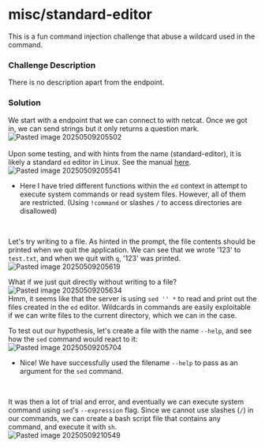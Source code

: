 # misc/standard-editor
This is a fun command injection challenge that abuse a wildcard used in the command.

### Challenge Description
There is no description apart from the endpoint.


### Solution
We start with a endpoint that we can connect to with netcat. Once we got in, we can send strings but it only returns a question mark.
<br>
![Pasted image 20250509205502](https://github.com/user-attachments/assets/ea85450b-a19f-40ad-b76a-3238a6e77297)
<br><br>
Upon some testing, and with hints from the name (standard-editor), it is likely a standard `ed` editor in Linux. See the manual [here](https://man.openbsd.org/ed.1).
<br>
![Pasted image 20250509205541](https://github.com/user-attachments/assets/7252fa82-6367-48ba-bba7-767cdee7abf4)
<br>
- Here I have tried different functions within the `ed` context in attempt to execute system commands or read system files. However, all of them are restricted. (Using `!command` or slashes `/` to access directories are disallowed) <br>
<br>

Let's try writing to a file. As hinted in the prompt, the file contents should be printed when we quit the application. We can see that we wrote '123' to `test.txt`, and when we quit with `q`, '123' was printed.
<br>
![Pasted image 20250509205619](https://github.com/user-attachments/assets/ca1c00d5-b92f-48c7-9544-2820f9ae167a)
<br>

What if we just quit directly without writing to a file? 
<br>
![Pasted image 20250509205634](https://github.com/user-attachments/assets/9d18c153-5e78-476a-b258-cc42af5ef6be)
<br>
Hmm, it seems like that the server is using `sed '' *` to read and print out the files created in the `ed` editor. Wildcards in commands are easily exploitable if we can write files to the current directory, which we can in the case.
<br>


To test out our hypothesis, let's create a file with the name `--help`, and see how the `sed` command would react to it:
<br>
![Pasted image 20250509205704](https://github.com/user-attachments/assets/96ab2a6d-aeae-492d-b8bd-9ba488f07f3c)
<br>
- Nice! We have successfully used the filename `--help` to pass as an argument for the `sed` command.
<br>

It was then a lot of trial and error, and eventually we can execute system command using `sed`'s `--expression` flag. Since we cannot use slashes (`/`) in our commands, we can create a bash script file that contains any command, and execute it with `sh`.
<br>
![Pasted image 20250509210549](https://github.com/user-attachments/assets/2e4f37e9-9a99-4b76-bfe6-529838ed605a)
<br>

